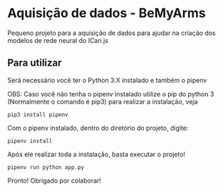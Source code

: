 # Aquisição de dados - BeMyArms

Pequeno projeto para a aquisição de dados para ajudar na criação dos modelos de rede neural do ICan.js

## Para utilizar

Será necessário você ter o Python 3.X instalado e também o pipenv

OBS: Caso você não tenha o pipenv instalado utilize o pip do python 3 (Normalmente o comando é pip3) para realizar a instalação, veja

```shell
pip3 install pipenv
```

Com o pipenv instalado, dentro do diretório do projeto, digite:

```shell
pipenv install
```

Após ele realizar toda a instalação, basta executar o projeto!

```
pipenv run python app.py
``` 

Pronto! Obrigado por colaborar!

